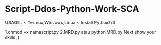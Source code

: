 # Script-Ddos-Python-Work-SCA

USAGE : 
~ Termux,Windows,Linux
~ Install Python2/3

1.chmod +x namascript.py
2.MRD.py atau python MRD.py
Next show your skills ;)
